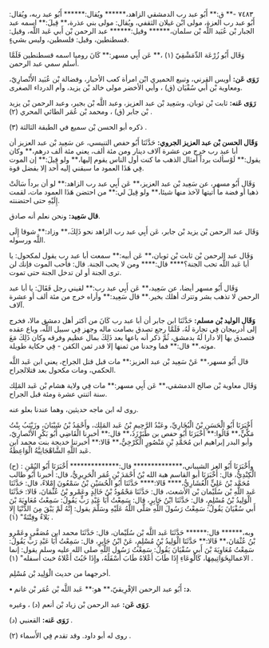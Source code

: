 ٧٤٨٣ -** ق:** أَبُو عبد رب الدمشقي الزاهد،****** ويُقال:****** أَبُو عبد ربه، ويُقال: أَبُو عبد رب العزة، مولى ابْن غيلان الثقفي، ويُقال: مولى بني عذرة،** قِيلَ:** اسمه عبد الجبار بْن عُبَيد اللَّه بْن سلمان،****** وقيل:****** عبد الرحمن بْن أَبي عَبد اللَّه، وقيل: قسطنطين، وقيل: فلسطين، وليس بشيءٍ.

وَقَال أَبُو زُرْعَة الدِّمَشْقِيّ (١) ،** عَن أَبِي مسهر:** كَانَ روميا اسمه قسطنطين فَلَمَّا أسلم سمي عبد الرحمن.

**رَوَى عَن:** أويس القرني، وتبيع الحميري ابْن امرأة كعب الأحبار، وفضالة بْن عُبَيد الأَنْصارِيّ، ومعاوية بْن أَبي سُفْيَان (ق) ، وأبي الأخضر مولى خالد بْن يزيد، وأم الدرداء الصغرى.

**رَوَى عَنه:** ثابت بْن ثوبان، وسَعِيد بْن عبد العزيز، وعبد اللَّه بْن بجير، وعبد الرحمن بْن يزيد بْن جابر (ق) ، ومحمد بْن عُمَر الطائي المحري (٢) .

ذكره أبو الحسن بْن سميع في الطبقة الثالثة (٣) .

**وَقَال الحسن بْن عبد العزيز الجروي:** حَدَّثَنَا أَبُو حفص التنيسي، عن سَعِيد بْن عبد العزيز أن أبا عبد رب خرج من عشرة آلاف دينار ومن مئة ألف، يعني مئة ألف درهم،** وكان يقول:** لَوْسألت برداً أمثال الذهب ما كنت أول الناس يقوم إليها،** ولو قِيلَ:** إن الموت فِي هَذَا العمود ما سبقني إليه أحد إلا بفضل قوة.

وَقَال أَبُو مسهر، عن سَعِيد بْن عبد العزيز،** عَن أَبِي عبد رب الزاهد:** لو أن برداً سَالَتْ ذهبا أو فضة ما أتيتها لآخذ منها شيئا،** ولو قِيلَ لي:** من احتضن هَذَا العمود مات، لقمت إِلَيْهِ حتى احتضنته.

**قال سَعِيد:** ونحن نعلم أنه صادق.

وَقَال عبد الرحمن بْن يزيد بْن جابر، عَن أَبِي عبد رب الزاهد نحو ذَلِكَ،** وزاد:** شوقا إِلَى اللَّه ورسوله.

وَقَال عبد الرحمن بْن ثابت بْن ثوبان،** عَن أبيه:** سمعت أبا عبد رب يقول لمكحول: يا أبا عَبد اللَّه تحب الجنة؟**** قال:**** ومن لا يحب الجنة. قال: فأحب الموت فإنك لن ترى الجنة أو لن تدخل الجنة حتى تموت.

وَقَال أَبُو مسهر أيضا، عن سَعِيد،** عَن أَبِي عبد رب:** لقيني رجل فَقَالَ: يا أبا عبد الرحمن لا تذهب بشر وتترك أهلك بخير.** قال سَعِيد:** وأراه خرج من مئة ألف أو عشرة آلاف.

**وَقَال الوليد بْن مسلم:** حَدَّثَنَا ابن جابر أن أبا عبد رب كَانَ من أكثر أهل دمشق مالا، فخرج إلى أدربيجان فِي تجارة لَهُ، فَلَمَّا رجع تصدق بصامت ماله وجهز فِي سبيل اللَّه، وباع عقده فتصدق بها إلا دارا لَهُ بدمشق، ثُمَّ ذكر أنه باعها بعد ذَلِكَ بمال عظيم وفرقه وكان ذَلِكَ مَعَ موته.** قال:** فما وجدنا من ثمنها إلا قدر ثمن الكفن - فِي حكاية طويلة.

قال أَبُو مسهر،** عَنْ سَعِيد بْن عبد العزيز:** مات قبل قتل الجراح، يعني ابن عَبد اللَّه الحكمي، ومات مكحول بعد قتلالجراح.

وَقَال معاوية بْن صالح الدمشقي،** عَن أَبِي مسهر:** مات فِي ولاية هشام بْن عَبد المَلِك سنة اثنتي عشرة ومئة قبل الجراح.

روى له ابن ماجه حديثين، وهما عندنا بعلو عنه.

أَخْبَرَنَا أَبُو الْحَسَنِ بْنُ الْبُخَارِيِّ، وعَبْدُ الرَّحِيمِ بْنُ عَبد المَلِك، وأَحْمَدُ بْنُ شَيْبَانَ، وزَيْنَبُ بِنْتُ مَكِّيٍّ،** قَالُوا:** أَخْبَرَنَا أَبُو حفص بن طَبَرْزَذَ،** قال:** أخبرنا الْقَاضِي أَبُو بَكْرٍ الأَنْصارِيّ، وأبو البدر إبراهيم ابن مُحَمَّدِ بْنِ مَنْصُورٍ الْكَرْخِيُّ،** قَالا:** أخبرتنا خديجة بنت محمد ابن عَبد اللَّهِ الشَّاهْجَانِيَّةُ الْوَاعِظَةُ.

(ح) : وأَخْبَرَنَا أَبُو العز الشيباني،************** قال:************** أَخْبَرَنَا أَبُو اليُمْنِ الْكِنْدِيُّ، قال: أَخْبَرَنَا أبو القاسم هبة الله بْنُ أَحْمَدَ بْنِ عُمَر الْحَرِيرِيُّ، قال: أخبرنا أَبُو طالب مُحَمَّد بْنُ عَلِيٍّ الْعُشَارِيُّ،**** قَالا:**** حَدَّثَنَا أَبُو الْحُسَيْنِ بْنُ سَمْعُونَ إِمْلاءً، قال: حَدَّثَنَا عَبد اللَّهِ بْن سُلَيْمان بْن الأشعث، قال: حَدَّثَنَا مَحْمُودُ بْنُ خَالِدٍ وعَمْرو بْنُ عُثْمَانَ، قَالا: حَدَّثَنَا الْوَلِيدُ بْنُ مُسْلِمٍ، قال: حَدَّثَنَا ابْنُ جَابِرٍ، قال: سَمِعْتُ أَبَا عَبْدِ رَبٍّ يَقُولُ: سَمِعْتُ مُعَاوِيَةَ بْنَ أَبي سُفْيَانَ يَقُولُ: سَمِعْتُ رَسُولَ اللَّهِ صَلَّى اللَّهُ عَلَيْهِ وسَلَّمَ يقول: إِنَّهُ لَمْ يَبْقَ مِنَ الدُّنْيَا إِلا بَلاءٌ وفِتْنَةٌ" (١) .

وبه،****** قال:****** حَدَّثَنَا عَبد اللَّه بْن سُلَيْمان، قال: حَدَّثَنَا محمد ابن مُصَفَّى وعَمْرو بْنُ عُثْمَانَ،** قَالا:** حَدَّثَنَا الْوَلِيدُ بْنُ مُسْلِمٍ، عَنْ ابْنُ جَابِرٍ، قال: سَمِعْتُ أَبَا عَبْدِ رَبٍّ يَقُولُ: سَمِعْتُ مُعَاوِيَةَ بْنَ أَبي سُفْيَانَ يَقُولُ: سَمِعْتُ رَسُول اللَّهِ صلى الله عليه وسلم يقول: إنما الاعمالبِخَوَاتِيمِهَا، كَالْوِعَاءِ إِذَا طَابَ أَعْلاهُ طَابَ أَسْفَلُهُ، وإِذَا خَبُثَ أَعْلاهُ خبث أسفله" (١) .

أخرجهما من حديث الْوَلِيد بْن مُسْلِم.

**• د:** أَبُو عبد الرحمن الإفْرِيقيّ،** هو:** عَبد اللَّه بْن عُمَر بْن غانم.

**رَوَى عَن:** عبد الرحمن بْن زياد بْن أنعم (د) ، وغيره.

**رَوَى عَنه:** القعنبي (د) .

روى له أبو داود. وقد تقدم فِي الأَسماء (٢) .